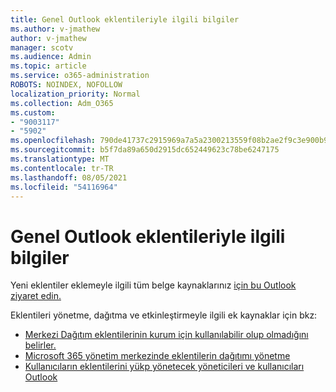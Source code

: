 ```yaml
---
title: Genel Outlook eklentileriyle ilgili bilgiler
ms.author: v-jmathew
author: v-jmathew
manager: scotv
ms.audience: Admin
ms.topic: article
ms.service: o365-administration
ROBOTS: NOINDEX, NOFOLLOW
localization_priority: Normal
ms.collection: Adm_O365
ms.custom:
- "9003117"
- "5902"
ms.openlocfilehash: 790de41737c2915969a7a5a2300213559f08b2ae2f9c3e900b96e0e25fb9c06a
ms.sourcegitcommit: b5f7da89a650d2915dc652449623c78be6247175
ms.translationtype: MT
ms.contentlocale: tr-TR
ms.lasthandoff: 08/05/2021
ms.locfileid: "54116964"
---
```

# <a name="general-outlook-add-ins-information"></a>Genel Outlook eklentileriyle ilgili bilgiler

Yeni eklentiler eklemeyle ilgili tüm belge kaynaklarınız [için bu Outlook ziyaret edin.](https://docs.microsoft.com/office/dev/add-ins/outlook/)

Eklentileri yönetme, dağıtma ve etkinleştirmeyle ilgili ek kaynaklar için bkz:

- [Merkezi Dağıtım eklentilerinin kurum için kullanılabilir olup olmadığını belirler.](https://docs.microsoft.com/microsoft-365/admin/manage/centralized-deployment-of-add-ins)
- [Microsoft 365 yönetim merkezinde eklentilerin dağıtımı yönetme](https://docs.microsoft.com/microsoft-365/admin/manage/manage-deployment-of-add-ins)
- [Kullanıcıların eklentilerini yükp yönetecek yöneticileri ve kullanıcıları Outlook](https://docs.microsoft.com/exchange/clients-and-mobile-in-exchange-online/add-ins-for-outlook/specify-who-can-install-and-manage-add-ins)
